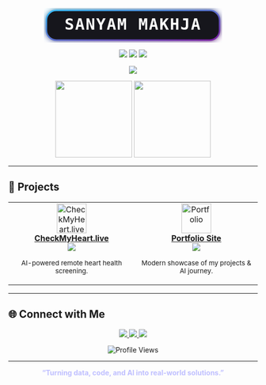 <!-- 3D GLOW HEADER (SVG, stays inside box, dark & modern) -->
<p align="center">
  <svg width="360" height="70">
    <defs>
      <linearGradient id="glow" x1="0" y1="0" x2="1" y2="1">
        <stop offset="0%" stop-color="#36BCF7"/>
        <stop offset="100%" stop-color="#7B1FA2"/>
      </linearGradient>
      <filter id="glow-effect" x="-50%" y="-50%" width="200%" height="200%">
        <feGaussianBlur stdDeviation="6" result="coloredBlur"/>
        <feMerge>
          <feMergeNode in="coloredBlur"/>
          <feMergeNode in="SourceGraphic"/>
        </feMerge>
      </filter>
    </defs>
    <rect x="5" y="5" width="350" height="60" rx="20" fill="#15141b" stroke="url(#glow)" stroke-width="3" filter="url(#glow-effect)"/>
    <text x="50%" y="50%" text-anchor="middle" dominant-baseline="middle" fill="white" font-size="32" font-family="Fira Code, monospace" font-weight="bold" letter-spacing="2">SANYAM MAKHJA</text>
  </svg>
</p>

<!-- GLASS EFFECT PROFILE INTRO BOX -->
<p align="center">
  <img src="https://img.shields.io/badge/CSE%20Student-%2336BCF7?style=flat-square&logo=OpenAI&logoColor=white"/>
  <img src="https://img.shields.io/badge/Data%20%26%20AI%20Enthusiast-%237B1FA2?style=flat-square"/>
  <img src="https://img.shields.io/badge/Prompt%20Engineer-%2312100E?style=flat-square"/>
</p>

<p align="center">
  <img src="https://skillicons.dev/icons?i=python,cpp,ai,github,linux&theme=dark" />
</p>

<p align="center">
  <img src="https://github-readme-stats.vercel.app/api?username=sanyam-sm&theme=tokyonight&show_icons=true&hide_border=true" height="155"/>
  <img src="https://github-readme-streak-stats.herokuapp.com?user=sanyam-sm&theme=tokyonight&hide_border=true" height="155"/>
</p>

---

## 🚀 Projects

<table>
  <tr>
    <td align="center">
      <a href="https://checkmyheart.live" target="_blank">
        <img src="https://img.icons8.com/fluency/96/heart-with-pulse.png" width="60" title="CheckMyHeart.live"/>
        <br/>
        <b>CheckMyHeart.live</b>
      </a>
      <br/>
      <a href="https://github.com/sanyam-sm/Heart-Deployment">
        <img src="https://img.shields.io/github/stars/sanyam-sm/Heart-Deployment?style=flat-square&color=36BCF7&logo=github"/>
      </a>
      <p><small>AI-powered remote heart health screening.</small></p>
    </td>
    <td align="center">
      <a href="https://sanyam.tech" target="_blank">
        <img src="https://img.icons8.com/color/96/artificial-intelligence.png" width="60" title="Portfolio"/>
        <br/>
        <b>Portfolio Site</b>
      </a>
      <br/>
      <a href="https://github.com/sanyam-sm/Sanyam-Portfolio">
        <img src="https://img.shields.io/github/stars/sanyam-sm/Sanyam-Portfolio?style=flat-square&color=36BCF7&logo=github"/>
      </a>
      <p><small>Modern showcase of my projects & AI journey.</small></p>
    </td>
  </tr>
</table>

---

## 🌐 Connect with Me

<p align="center">
  <a href="https://www.linkedin.com/in/sanyam-makhija/" target="_blank">
    <img src="https://img.shields.io/badge/LinkedIn-36BCF7?style=for-the-badge&logo=linkedin&logoColor=white"/>
  </a>
  <a href="mailto:sanyam.makhija17@gmail.com">
    <img src="https://img.shields.io/badge/Email-111111?style=for-the-badge&logo=gmail&logoColor=F14336"/>
  </a>
  <a href="https://sanyam.tech" target="_blank">
    <img src="https://img.shields.io/badge/Website-22223B?style=for-the-badge&logo=about-dot-me&logoColor=36BCF7"/>
  </a>
</p>

<p align="center">
  <img src="https://komarev.com/ghpvc/?username=sanyam-sm&style=flat-square&color=36BCF7" alt="Profile Views" />
</p>

---

<p align="center" style="color:#bfbfff">
  <b>“Turning data, code, and AI into real-world solutions.”</b>
</p>
